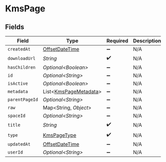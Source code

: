 # KmsPage


## Fields

| Field                                                                                     | Type                                                                                      | Required                                                                                  | Description                                                                               |
| ----------------------------------------------------------------------------------------- | ----------------------------------------------------------------------------------------- | ----------------------------------------------------------------------------------------- | ----------------------------------------------------------------------------------------- |
| `createdAt`                                                                               | [OffsetDateTime](https://docs.oracle.com/javase/8/docs/api/java/time/OffsetDateTime.html) | :heavy_minus_sign:                                                                        | N/A                                                                                       |
| `downloadUrl`                                                                             | *String*                                                                                  | :heavy_check_mark:                                                                        | N/A                                                                                       |
| `hasChildren`                                                                             | *Optional\<Boolean>*                                                                      | :heavy_minus_sign:                                                                        | N/A                                                                                       |
| `id`                                                                                      | *Optional\<String>*                                                                       | :heavy_minus_sign:                                                                        | N/A                                                                                       |
| `isActive`                                                                                | *Optional\<Boolean>*                                                                      | :heavy_minus_sign:                                                                        | N/A                                                                                       |
| `metadata`                                                                                | List\<[KmsPageMetadata](../../models/shared/KmsPageMetadata.md)>                          | :heavy_minus_sign:                                                                        | N/A                                                                                       |
| `parentPageId`                                                                            | *Optional\<String>*                                                                       | :heavy_minus_sign:                                                                        | N/A                                                                                       |
| `raw`                                                                                     | Map\<String, *Object*>                                                                    | :heavy_minus_sign:                                                                        | N/A                                                                                       |
| `spaceId`                                                                                 | *Optional\<String>*                                                                       | :heavy_minus_sign:                                                                        | N/A                                                                                       |
| `title`                                                                                   | *String*                                                                                  | :heavy_check_mark:                                                                        | N/A                                                                                       |
| `type`                                                                                    | [KmsPageType](../../models/shared/KmsPageType.md)                                         | :heavy_check_mark:                                                                        | N/A                                                                                       |
| `updatedAt`                                                                               | [OffsetDateTime](https://docs.oracle.com/javase/8/docs/api/java/time/OffsetDateTime.html) | :heavy_minus_sign:                                                                        | N/A                                                                                       |
| `userId`                                                                                  | *Optional\<String>*                                                                       | :heavy_minus_sign:                                                                        | N/A                                                                                       |